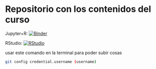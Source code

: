 Repositorio con los contenidos del curso
========================================
Jupyter+R: [![Binder](http://mybinder.org/badge.svg)](http://beta.mybinder.org/v2/gh/JoseMontanaC/Curso-Konrad-Lorentz/master?urlpath=lab)

RStudio: [![RStudio](http://mybinder.org/badge.svg)](http://beta.mybinder.org/v2/gh/JoseMontanaC/Curso-Konrad-Lorentz/master?urlpath=rstudio)


usar este comando en la terminal para poder subir cosas

```bash
git config credential.username (username)
```
